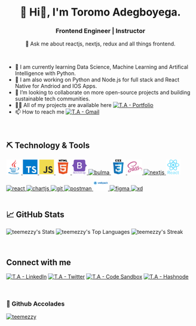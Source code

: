 # <div align = "center">🧐 Hi👋, I'm Toromo Adegboyega.

<h3 align="center">Frontend Engineer | Instructor</h3>
<p align="center">💬 Ask me about reactjs, nextjs, redux and all things frontend.</p>
</div>

<br/>

- 🌱 I am currently learning Data Science, Machine Learning and Artifical Intelligence with Python.
- 🌱 I am also working on Python and Node.js for full stack and React Native for Andriod and IOS Apps.
- 👯 I’m looking to collaborate on more open-source projects and building sustainable tech communities.
- 👨‍💻 All of my projects are available here [![T.A - Portfolio](https://img.shields.io/static/v1?label=T.A&message=Portfolio&color=2ea44f)](https://torth.dev/)
- 📫 How to reach me [![T.A - Gmail](https://img.shields.io/static/v1?label=T.A&message=Gmail&color=2ea44f)](mailto:toromo.ade06@gmail.com)

<br/>

## ⛏️ Technology & Tools

<div>
<a href="https://www.java.com" target="_blank" rel="noreferrer"> <img src="https://raw.githubusercontent.com/devicons/devicon/master/icons/java/java-original.svg" alt="java" width=40" height=40"/> </a>
<a href="https://www.typescriptlang.org/" target="_blank" rel="noreferrer"> <img src="https://raw.githubusercontent.com/devicons/devicon/master/icons/typescript/typescript-original.svg" alt="typescript" width=40" height=40"/>
<a href="https://developer.mozilla.org/en-US/docs/Web/JavaScript" target="_blank" rel="noreferrer"> <img src="https://raw.githubusercontent.com/devicons/devicon/master/icons/javascript/javascript-original.svg" alt="javascript"width=40" height=40"/> </a>
<a href="https://www.w3.org/html/" target="_blank" rel="noreferrer"> <img src="https://raw.githubusercontent.com/devicons/devicon/master/icons/html5/html5-original-wordmark.svg" alt="html5" width=40" height=40"/> </a>
<a href="https://getbootstrap.com" target="_blank" rel="noreferrer"> <img src="https://raw.githubusercontent.com/devicons/devicon/master/icons/bootstrap/bootstrap-plain-wordmark.svg" alt="bootstrap" width=40" height=40"/> </a>
<a href="https://bulma.io/" target="_blank" rel="noreferrer"> <img src="https://raw.githubusercontent.com/gilbarbara/logos/804dc257b59e144eaca5bc6ffd16949752c6f789/logos/bulma.svg" alt="bulma" width=40" height=40"/> </a>
<a href="https://www.w3schools.com/css/" target="_blank" rel="noreferrer"> <img src="https://raw.githubusercontent.com/devicons/devicon/master/icons/css3/css3-original-wordmark.svg" alt="css3" width=40" height=40"/> </a>
<a href="https://sass-lang.com" target="_blank" rel="noreferrer"> <img src="https://raw.githubusercontent.com/devicons/devicon/master/icons/sass/sass-original.svg" alt="sass" width=40" height=40"/> </a>
<a href="https://nextjs.org/" target="_blank" rel="noreferrer"> <img src="https://cdn.worldvectorlogo.com/logos/nextjs-2.svg" alt="nextjs" width=40" height=40"/> </a>
<a href="https://reactjs.org/" target="_blank" rel="noreferrer"> <img src="https://raw.githubusercontent.com/devicons/devicon/master/icons/react/react-original-wordmark.svg" alt="react" width=40" height=40"/> </a>
<a href="https://reactjs.org/" target="_blank" rel="noreferrer"> <img src="https://raw.githubusercontent.com/devicons/devicon/master/icons/react/redux-original-wordmark.svg" alt="react" width=40" height=40"/> </a>
<a href="https://www.chartjs.org" target="_blank" rel="noreferrer"> <img src="https://www.chartjs.org/media/logo-title.svg" alt="chartjs" width=40" height=40"/> </a>
<a href="https://git-scm.com/" target="_blank" rel="noreferrer"> <img src="https://www.vectorlogo.zone/logos/git-scm/git-scm-icon.svg" alt="git" width=40" height=40"/> </a>
<a href="https://postman.com" target="_blank" rel="noreferrer"> <img src="https://www.vectorlogo.zone/logos/getpostman/getpostman-icon.svg" alt="postman" width=40" height=40"/> </a>
</a>
<a href="https://webpack.js.org" target="_blank" rel="noreferrer"> <img src="https://raw.githubusercontent.com/devicons/devicon/d00d0969292a6569d45b06d3f350f463a0107b0d/icons/webpack/webpack-original-wordmark.svg" alt="webpack"width=40" height=40"/> </a>
<a href="https://www.figma.com/" target="_blank" rel="noreferrer"> <img src="https://www.vectorlogo.zone/logos/figma/figma-icon.svg" alt="figma" width=40" height=40"/> </a>
<a href="https://www.adobe.com/products/xd.html" target="_blank" rel="noreferrer"> <img src="https://cdn.worldvectorlogo.com/logos/adobe-xd.svg" alt="xd" width=40" height=40"/> </a>
</div>

<br/>

## &#x1f4c8; GitHub Stats

![teemezzy's Stats](https://github-readme-stats.vercel.app/api?username=teemezzy&theme=gotham&show_icons=true&hide_border=true&count_private=true)
![teemezzy's Top Languages](https://github-readme-stats.vercel.app/api/top-langs/?username=teemezzy&theme=gotham&show_icons=true&hide_border=true&layout=compact)
![teemezzy's Streak](https://github-readme-streak-stats.herokuapp.com/?user=teemezzy&theme=gotham&hide_border=true)

<br/>

## Connect with me

[![T.A - LinkedIn](https://img.shields.io/static/v1?label=T.A&message=LinkedIn&color=%230A66C2&style=for-the-badge&logo=LinkedIn)](https://www.linkedin.com/in/toromo/)
[![T.A - Twitter](https://img.shields.io/static/v1?label=T.A&message=Twitter&color=%231DA1F2&style=for-the-badge&logo=Twitter)](https://twitter.com/teemezzy)
[![T.A - Code Sandbox](https://img.shields.io/static/v1?label=T.A&message=Code+Sandbox&color=%23151515&style=for-the-badge&logo=CodeSandbox)](https://codesandbox.com/torth)
[![T.A - Hashnode](https://img.shields.io/static/v1?label=T.A&message=Hashnode&color=%232962FF&style=for-the-badge&logo=Hashnode)](https://hashnode.com/@GuyInAChair)

<br/>

### 🎉 Github Accolades

<p align="left"> <a href="https://github.com/ryo-ma/github-profile-trophy"><img src=https://github-profile-trophy.vercel.app/?username=teemezzy&theme=darkhub" alt="teemezzy" /></a> </p>
